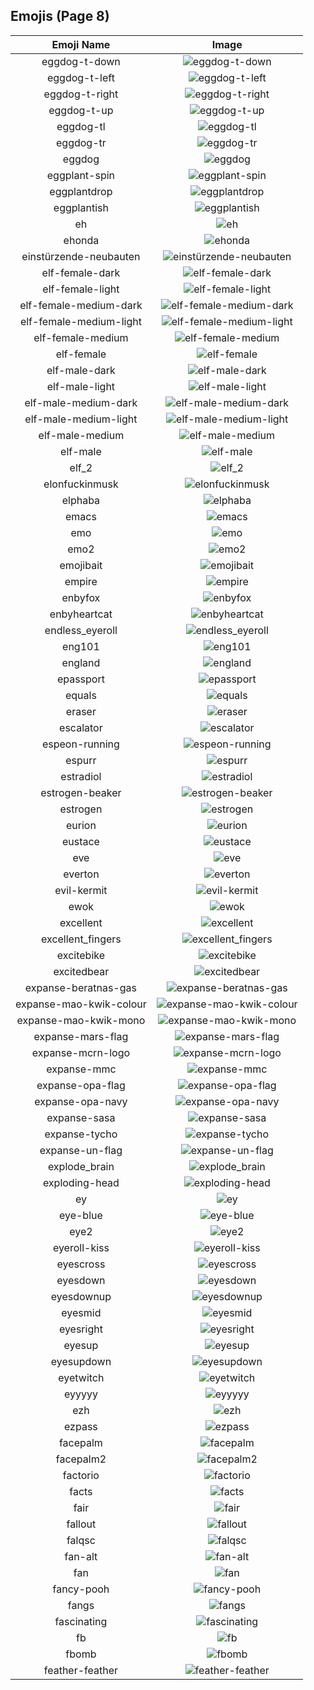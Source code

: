 
  ## Emojis (Page 8)
  |Emoji Name|Image|
  | :-: | :-: |
  |eggdog-t-down| ![eggdog-t-down](/emojis/lgbtintech/eggdog-t-down.png)|
  |eggdog-t-left| ![eggdog-t-left](/emojis/lgbtintech/eggdog-t-left.png)|
  |eggdog-t-right| ![eggdog-t-right](/emojis/lgbtintech/eggdog-t-right.png)|
  |eggdog-t-up| ![eggdog-t-up](/emojis/lgbtintech/eggdog-t-up.png)|
  |eggdog-tl| ![eggdog-tl](/emojis/lgbtintech/eggdog-tl.png)|
  |eggdog-tr| ![eggdog-tr](/emojis/lgbtintech/eggdog-tr.png)|
  |eggdog| ![eggdog](/emojis/lgbtintech/eggdog.png)|
  |eggplant-spin| ![eggplant-spin](/emojis/lgbtintech/eggplant-spin.gif)|
  |eggplantdrop| ![eggplantdrop](/emojis/lgbtintech/eggplantdrop.png)|
  |eggplantish| ![eggplantish](/emojis/lgbtintech/eggplantish.png)|
  |eh| ![eh](/emojis/lgbtintech/eh.gif)|
  |ehonda| ![ehonda](/emojis/lgbtintech/ehonda.gif)|
  |einstürzende-neubauten| ![einstürzende-neubauten](/emojis/lgbtintech/einstürzende-neubauten.png)|
  |elf-female-dark| ![elf-female-dark](/emojis/lgbtintech/elf-female-dark.png)|
  |elf-female-light| ![elf-female-light](/emojis/lgbtintech/elf-female-light.png)|
  |elf-female-medium-dark| ![elf-female-medium-dark](/emojis/lgbtintech/elf-female-medium-dark.png)|
  |elf-female-medium-light| ![elf-female-medium-light](/emojis/lgbtintech/elf-female-medium-light.png)|
  |elf-female-medium| ![elf-female-medium](/emojis/lgbtintech/elf-female-medium.png)|
  |elf-female| ![elf-female](/emojis/lgbtintech/elf-female.png)|
  |elf-male-dark| ![elf-male-dark](/emojis/lgbtintech/elf-male-dark.png)|
  |elf-male-light| ![elf-male-light](/emojis/lgbtintech/elf-male-light.png)|
  |elf-male-medium-dark| ![elf-male-medium-dark](/emojis/lgbtintech/elf-male-medium-dark.png)|
  |elf-male-medium-light| ![elf-male-medium-light](/emojis/lgbtintech/elf-male-medium-light.png)|
  |elf-male-medium| ![elf-male-medium](/emojis/lgbtintech/elf-male-medium.png)|
  |elf-male| ![elf-male](/emojis/lgbtintech/elf-male.png)|
  |elf_2| ![elf_2](/emojis/lgbtintech/elf_2.png)|
  |elonfuckinmusk| ![elonfuckinmusk](/emojis/lgbtintech/elonfuckinmusk.jpg)|
  |elphaba| ![elphaba](/emojis/lgbtintech/elphaba.jpg)|
  |emacs| ![emacs](/emojis/lgbtintech/emacs.png)|
  |emo| ![emo](/emojis/lgbtintech/emo.gif)|
  |emo2| ![emo2](/emojis/lgbtintech/emo2.gif)|
  |emojibait| ![emojibait](/emojis/lgbtintech/emojibait.png)|
  |empire| ![empire](/emojis/lgbtintech/empire.jpg)|
  |enbyfox| ![enbyfox](/emojis/lgbtintech/enbyfox.png)|
  |enbyheartcat| ![enbyheartcat](/emojis/lgbtintech/enbyheartcat.png)|
  |endless_eyeroll| ![endless_eyeroll](/emojis/lgbtintech/endless_eyeroll.gif)|
  |eng101| ![eng101](/emojis/lgbtintech/eng101.gif)|
  |england| ![england](/emojis/lgbtintech/england.png)|
  |epassport| ![epassport](/emojis/lgbtintech/epassport.png)|
  |equals| ![equals](/emojis/lgbtintech/equals.png)|
  |eraser| ![eraser](/emojis/lgbtintech/eraser.jpg)|
  |escalator| ![escalator](/emojis/lgbtintech/escalator.png)|
  |espeon-running| ![espeon-running](/emojis/lgbtintech/espeon-running.gif)|
  |espurr| ![espurr](/emojis/lgbtintech/espurr.gif)|
  |estradiol| ![estradiol](/emojis/lgbtintech/estradiol.png)|
  |estrogen-beaker| ![estrogen-beaker](/emojis/lgbtintech/estrogen-beaker.png)|
  |estrogen| ![estrogen](/emojis/lgbtintech/estrogen.gif)|
  |eurion| ![eurion](/emojis/lgbtintech/eurion.png)|
  |eustace| ![eustace](/emojis/lgbtintech/eustace.png)|
  |eve| ![eve](/emojis/lgbtintech/eve.png)|
  |everton| ![everton](/emojis/lgbtintech/everton.png)|
  |evil-kermit| ![evil-kermit](/emojis/lgbtintech/evil-kermit.png)|
  |ewok| ![ewok](/emojis/lgbtintech/ewok.png)|
  |excellent| ![excellent](/emojis/lgbtintech/excellent.png)|
  |excellent_fingers| ![excellent_fingers](/emojis/lgbtintech/excellent_fingers.gif)|
  |excitebike| ![excitebike](/emojis/lgbtintech/excitebike.gif)|
  |excitedbear| ![excitedbear](/emojis/lgbtintech/excitedbear.png)|
  |expanse-beratnas-gas| ![expanse-beratnas-gas](/emojis/lgbtintech/expanse-beratnas-gas.png)|
  |expanse-mao-kwik-colour| ![expanse-mao-kwik-colour](/emojis/lgbtintech/expanse-mao-kwik-colour.png)|
  |expanse-mao-kwik-mono| ![expanse-mao-kwik-mono](/emojis/lgbtintech/expanse-mao-kwik-mono.png)|
  |expanse-mars-flag| ![expanse-mars-flag](/emojis/lgbtintech/expanse-mars-flag.png)|
  |expanse-mcrn-logo| ![expanse-mcrn-logo](/emojis/lgbtintech/expanse-mcrn-logo.png)|
  |expanse-mmc| ![expanse-mmc](/emojis/lgbtintech/expanse-mmc.png)|
  |expanse-opa-flag| ![expanse-opa-flag](/emojis/lgbtintech/expanse-opa-flag.png)|
  |expanse-opa-navy| ![expanse-opa-navy](/emojis/lgbtintech/expanse-opa-navy.png)|
  |expanse-sasa| ![expanse-sasa](/emojis/lgbtintech/expanse-sasa.png)|
  |expanse-tycho| ![expanse-tycho](/emojis/lgbtintech/expanse-tycho.png)|
  |expanse-un-flag| ![expanse-un-flag](/emojis/lgbtintech/expanse-un-flag.png)|
  |explode_brain| ![explode_brain](/emojis/lgbtintech/explode_brain.jpg)|
  |exploding-head| ![exploding-head](/emojis/lgbtintech/exploding-head.png)|
  |ey| ![ey](/emojis/lgbtintech/ey.png)|
  |eye-blue| ![eye-blue](/emojis/lgbtintech/eye-blue.png)|
  |eye2| ![eye2](/emojis/lgbtintech/eye2.png)|
  |eyeroll-kiss| ![eyeroll-kiss](/emojis/lgbtintech/eyeroll-kiss.png)|
  |eyescross| ![eyescross](/emojis/lgbtintech/eyescross.png)|
  |eyesdown| ![eyesdown](/emojis/lgbtintech/eyesdown.png)|
  |eyesdownup| ![eyesdownup](/emojis/lgbtintech/eyesdownup.png)|
  |eyesmid| ![eyesmid](/emojis/lgbtintech/eyesmid.png)|
  |eyesright| ![eyesright](/emojis/lgbtintech/eyesright.png)|
  |eyesup| ![eyesup](/emojis/lgbtintech/eyesup.png)|
  |eyesupdown| ![eyesupdown](/emojis/lgbtintech/eyesupdown.png)|
  |eyetwitch| ![eyetwitch](/emojis/lgbtintech/eyetwitch.png)|
  |eyyyyy| ![eyyyyy](/emojis/lgbtintech/eyyyyy.png)|
  |ezh| ![ezh](/emojis/lgbtintech/ezh.png)|
  |ezpass| ![ezpass](/emojis/lgbtintech/ezpass.png)|
  |facepalm| ![facepalm](/emojis/lgbtintech/facepalm.gif)|
  |facepalm2| ![facepalm2](/emojis/lgbtintech/facepalm2.gif)|
  |factorio| ![factorio](/emojis/lgbtintech/factorio.png)|
  |facts| ![facts](/emojis/lgbtintech/facts.png)|
  |fair| ![fair](/emojis/lgbtintech/fair.png)|
  |fallout| ![fallout](/emojis/lgbtintech/fallout.jpg)|
  |falqsc| ![falqsc](/emojis/lgbtintech/falqsc.jpg)|
  |fan-alt| ![fan-alt](/emojis/lgbtintech/fan-alt.png)|
  |fan| ![fan](/emojis/lgbtintech/fan.png)|
  |fancy-pooh| ![fancy-pooh](/emojis/lgbtintech/fancy-pooh.jpg)|
  |fangs| ![fangs](/emojis/lgbtintech/fangs.jpg)|
  |fascinating| ![fascinating](/emojis/lgbtintech/fascinating.gif)|
  |fb| ![fb](/emojis/lgbtintech/fb.png)|
  |fbomb| ![fbomb](/emojis/lgbtintech/fbomb.jpg)|
  |feather-feather| ![feather-feather](/emojis/lgbtintech/feather-feather.png)|
  